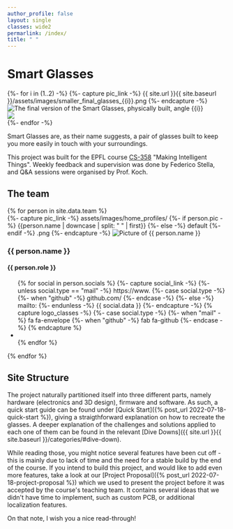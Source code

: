 ```yaml
--- 
author_profile: false
layout: single
classes: wide2
permarlink: /index/
title: " "
---
```

# Smart Glasses

<div id="glasses_images_container">
    <!-- The HTML for the animations is adapted from Copyright (c) 2022 by Shaw (https://codepen.io/shshaw/pen/LBZyyM) -->
    {%- for i in (1..2) -%}
    {%- capture pic_link -%} {{ site.url }}{{ site.baseurl }}/assets/images/smaller_final_glasses_{{i}}.png {%- endcapture -%}
    <div class="column elements_no_2">
        <div class="glasses" style="background-image: url('{{pic_link}}'); --row-total: 5;">
            <img alt="The final version of the Smart Glasses, physically built, angle {{i}}" src="{{pic_link}}">
            <div class="glasses__popup">
                <img src="{{pic_link}}" /><div class="glasses__row" style="--row-index: 0; --random: 0.23"><div class="glasses__row-inner"></div>
                </div><div class="glasses__row" style="--row-index: 1; --random: 0.72">
                    <div class="glasses__row-inner"></div>
                </div>
                <div class="glasses__row" style="--row-index: 2; --random: 0.11">
                    <div class="glasses__row-inner"></div>
                </div>
                <div class="glasses__row" style="--row-index: 3; --random: 0.50">
                    <div class="glasses__row-inner"></div>
                </div>
                <div class="glasses__row" style="--row-index: 4; --random: 0.39;">
                    <div class="glasses__row-inner"></div>
                </div>
            </div>
        </div>
    </div>
    {%- endfor -%}
</div>


Smart Glasses are, as their name suggests, a pair of glasses built to keep you more easily in touch with your surroundings.

This project was built for the EPFL course <a href="https://edu.epfl.ch/studyplan/en/bachelor/computer-science/coursebook/making-intelligent-things-CS-358">CS-358</a> "Making Intelligent Things".
Weekly feedback and supervision was done by Federico Stella, and Q&A sessions were organised by Prof. Koch.

## The team

<div id="team_cards">
{% for person in site.data.team %}
    <p style="display: none;">{{ person | json}}</p>
    <div class="column elements_no_{{ site.data.team.size }} team_member">
        <div class="pic_or_avatar">
            {%- capture pic_link -%} 
                assets/images/home_profiles/
                {%- if person.pic -%}
                    {{person.name | downcase | split: " " | first}}
                {%- else -%}
                    default
                {%- endif -%}
                .png
            {%- endcapture -%}
            <img src="{{ pic_link }}" alt="Picture of {{ person.name }}">
        </div>
        <div class="info"> 
            <h3 class="name">{{ person.name }}</h3>
            <h4 class="role">{{ person.role }}</h4>
        </div>
        <ul class="socials">
        {% for social in person.socials %}
            {%- capture social_link -%}
                {%- unless social.type == "mail" -%}
                    https://www. 
                    {%- case social.type -%}
                        {%- when "github" -%} 
                        github.com/
                    {%- endcase -%}
                {%- else -%}
                    mailto:
                {%- endunless -%}
                {{ social.data }}
            {%- endcapture -%}
            {% capture logo_classes -%}
                {%- case social.type -%}
                    {%- when "mail" -%}
                        fa fa-envelope
                    {%- when "github" -%}
                        fab fa-github
                {%- endcase -%}
            {% endcapture %}
            <li> 
                <a href="{{social_link}}">
                    <i class="{{logo_classes}}" aria-hidden="true"> </i>
                </a>
            </li>
        {% endfor %}
        </ul>
    </div>
{% endfor %}
</div>



## Site Structure

The project naturally partitioned itself into three different parts, namely hardware (electronics and 3D design), firmware and software. 
As such, a quick start guide can be found under [Quick Start]({% post_url 2022-07-18-quick-start %}), giving a straigthforward explanation on how to recreate the glasses. A deeper explanation of the challenges and solutions applied to each one of them can be found in the relevant [Dive Downs]({{ site.url }}{{ site.baseurl }}/categories/#dive-down).

While reading those, you might notice several features have been cut off - this is mainly due to lack of time and the need for a stable build by the end of the course. If you intend to build this project, and would like to add even more features, take a look at our [Project Proposal]({% post_url 2022-07-18-project-proposal %}) which we used to present the project before it was accepted by the course's teaching team. It contains several ideas that we didn't have time to implement, such as custom PCB, or additional localization features.

On that note, I wish you a nice read-through!

<script>
    let glass_images = document.getElementsByClassName("glasses");
    let masthead = document.getElementsByClassName("masthead")[0];
    let m_text = document.getElementById("site-nav");
    var previous_bo = masthead.style.border;
    var previous_ba = m_text.style.background;
    for(let i=0; i< glass_images.length;i++){
        glass_images[i].addEventListener('mouseover',function(){masthead.style.border = "0";
                                                                m_text.style.background = "inherit"});
        glass_images[i].addEventListener('mouseout',function(){masthead.style.border = previous_bo;
                                                                m_text.style.background = previous_ba;});
    }
</script>